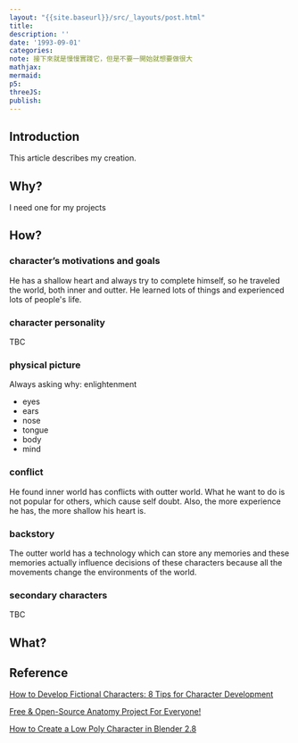 ```yaml
---
layout: "{{site.baseurl}}/src/_layouts/post.html"
title:
description: ''
date: '1993-09-01'
categories:
note: 接下來就是慢慢實踐它，但是不要一開始就想要做很大
mathjax:
mermaid:
p5:
threeJS:
publish:
---
```


## Introduction

This article describes my creation.

## Why?

I need one for my projects

## How?

### character’s motivations and goals

He has a shallow heart and always try to complete himself, so he traveled the world, both inner and outter. He learned lots of things and experienced lots of people's life.

### character personality

TBC

### physical picture

Always asking why: enlightenment

* eyes
* ears
* nose
* tongue
* body
* mind

### conflict

He found inner world has conflicts with outter world. What he want to do is not popular for others, which cause self doubt. Also, the more experience he has, the more shallow his heart is.

### backstory

The outter world has a technology which can store any memories and these memories actually influence decisions of these characters because all the movements change the environments of the world.

### secondary characters

TBC

## What?



## Reference

[How to Develop Fictional Characters: 8 Tips for Character Development](https://www.masterclass.com/articles/how-to-develop-fictional-characters#what-is-character-development-and-why-is-it-important)

[Free & Open-Source Anatomy Project For Everyone!](https://www.youtube.com/watch?v=8eVPwzmgzWg)

[How to Create a Low Poly Character in Blender 2.8](https://www.youtube.com/watch?v=Ljl_QFs9xhE)
